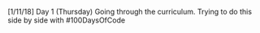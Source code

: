 [1/11/18] Day 1 (Thursday)
Going through the curriculum. Trying to do this side by side with #100DaysOfCode
